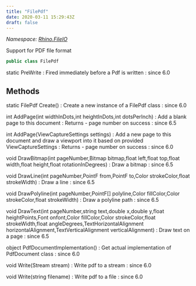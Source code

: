 ```yaml
---
title: "FilePdf"
date: 2020-03-11 15:29:43Z
draft: false
---
```


*Namespace: [Rhino.FileIO](../)*

Support for PDF file format
```cs
public class FilePdf
```

static PreWrite
: Fired immediately before a Pdf is written
: since 6.0
## Methods

static FilePdf Create()
: Create a new instance of a FilePdf class
: since 6.0

int AddPage(int widthInDots,int heightInDots,int dotsPerInch)
: Add a blank page to this document
: Returns - page number on success
: since 6.5

int AddPage(ViewCaptureSettings settings)
: Add a new page to this document and draw a viewport into it based on
     provided ViewCaptureSettings
: Returns - page number on success
: since 6.0

void DrawBitmap(int pageNumber,Bitmap bitmap,float left,float top,float width,float height,float rotationInDegrees)
: Draw a bitmap
: since 6.5

void DrawLine(int pageNumber,PointF from,PointF to,Color strokeColor,float strokeWidth)
: Draw a line
: since 6.5

void DrawPolyline(int pageNumber,PointF[] polyline,Color fillColor,Color strokeColor,float strokeWidth)
: Draw a polyline path
: since 6.5

void DrawText(int pageNumber,string text,double x,double y,float heightPoints,Font onfont,Color fillColor,Color strokeColor,float strokeWidth,float angleDegrees,TextHorizontalAlignment horizontalAlignment,TextVerticalAlignment verticalAlignment)
: Draw text on a page
: since 6.5

object PdfDocumentImplementation()
: Get actual implementation of PdfDocument class
: since 6.0

void Write(Stream stream)
: Write pdf to a stream
: since 6.0

void Write(string filename)
: Write pdf to a file
: since 6.0
